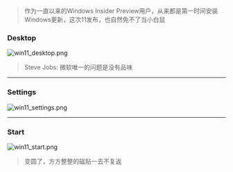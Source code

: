 > 作为一直以来的Windows Insider Preview用户，从来都是第一时间安装Windows更新，这次11发布，也自然免不了当小白鼠

### Desktop

![win11_desktop.png](https://photo.wuyiting.cn/blog/win11_desktop.png)

> Steve Jobs: 微软唯一的问题是没有品味

---

### Settings

![win11_settings.png](https://photo.wuyiting.cn/blog/win11_settings.png)

---

### Start

![win11_start.png](https://photo.wuyiting.cn/blog/win11_start.png)

> 变圆了，方方整整的磁贴一去不复返